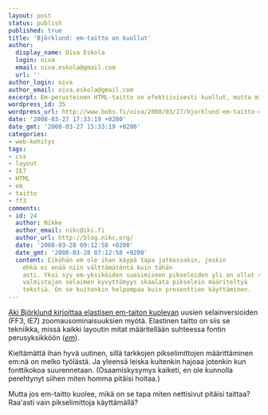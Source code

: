 ```yaml
---
layout: post
status: publish
published: true
title: 'Björklund: em-taitto on kuollut'
author:
  display_name: Oiva Eskola
  login: oiva
  email: oiva.eskola@gmail.com
  url: ''
author_login: oiva
author_email: oiva.eskola@gmail.com
excerpt: Em-perusteinen HTML-taitto on efektiivisesti kuollut, mutta mitä tilalle?
wordpress_id: 35
wordpress_url: http://www.bobs.fi/oiva/2008/03/27/bjorklund-em-taitto-on-kuollut/
date: '2008-03-27 17:33:19 +0200'
date_gmt: '2008-03-27 15:33:19 +0200'
categories:
- web-kehitys
tags:
- css
- layout
- IE7
- HTML
- em
- taitto
- ff3
comments:
- id: 24
  author: Nikke
  author_email: nikc@iki.fi
  author_url: http://blog.nikc.org/
  date: '2008-03-28 09:12:58 +0200'
  date_gmt: '2008-03-28 07:12:58 +0200'
  content: Eiköhän em ole ihan käypä tapa jatkossakin, joskin
    ehkä ei enää niin välttämätöntä kuin tähän
    asti. Yksi syy em-yksiköiden suosimiseen pikseleiden yli on ollut sen yhden
    valmistajan selaimen kyvyttömyys skaalata pikselein määriteltyä
    tekstiä. On se kuitenkin helpompaa kuin prosenttien käyttäminen.
---
```

<p><a href="http://akibjorklund.com/arkisto/em-zoom">Aki Björklund kirjoittaa elastisen em-taiton kuolevan</a> uusien selainversioiden (FF3, IE7) zoomausominaisuuksien myötä. Elastinen taitto on siis se tekniikka, missä kaikki layoutin mitat määritellään suhteessa fontin perusyksikköön (<em><a href="http://en.wikipedia.org/wiki/Em_(typography)">em</a></em>).</p>
<p>Kieltämättä ihan hyvä uutinen, sillä tarkkojen pikselimittojen määrittäminen em:nä on melko työlästä. Ja yleensä leiska kuitenkin hajoaa jotenkin kun fonttikokoa suurennetaan. (Osaamiskysymys kaiketi, en ole kunnolla perehtynyt siihen miten homma pitäisi hoitaa.)</p>
<p>Mutta jos em-taitto kuolee, mikä on se tapa miten nettisivut pitäisi taittaa? Raa'asti vain pikselimittoja käyttämällä?</p>

